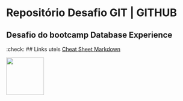 # Repositório Desafio GIT | GITHUB
## Desafio do bootcamp **Database Experience**

:check: ## Links uteis
[Cheat Sheet Markdown](https://www.markdownguide.org/cheat-sheet/)


<img style="heigth:100px;width:100px" src="https://user-images.githubusercontent.com/7971891/187663780-7f156e63-8fa7-4077-b2be-dc473e9d2198.png">

